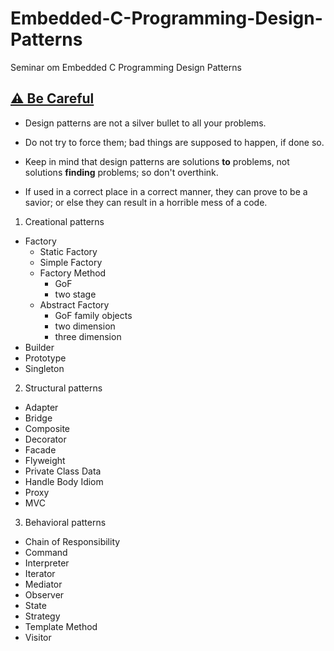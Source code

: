# Embedded-C-Programming-Design-Patterns
Seminar om Embedded C Programming Design Patterns

## [⚠️ Be Careful](https://github.com/kamranahmedse/design-patterns-for-humans#️-be-careful)

- Design patterns are not a silver bullet to all your problems.

- Do not try to force them; bad things are supposed to happen, if done so.

- Keep in mind that design patterns are solutions **to** problems, not solutions **finding** problems; so don't overthink.

- If used in a correct place in a correct manner, they can prove to be a savior; or else they can result in a horrible mess of a code.

  

1. Creational patterns

  * Factory
    - Static Factory
    - Simple Factory
    - Factory Method
      + GoF
      + two stage
    - Abstract Factory
      + GoF family objects
      + two dimension
      + three dimension
  * Builder
  * Prototype
  * Singleton

2. Structural patterns

  * Adapter
  * Bridge
  * Composite
  * Decorator
  * Facade
  * Flyweight
  * Private Class Data
  * Handle Body Idiom
  * Proxy
  * MVC

3. Behavioral patterns

  * Chain of Responsibility
  * Command
  * Interpreter
  * Iterator
  * Mediator
  * Observer
  * State
  * Strategy
  * Template Method
  * Visitor